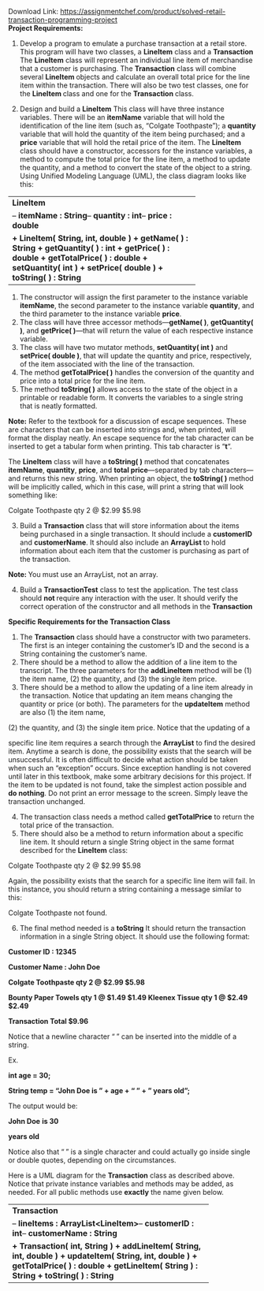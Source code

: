 Download Link: https://assignmentchef.com/product/solved-retail-transaction-programming-project
<br>
<strong>Project Requirements: </strong>

<ol>

 <li>Develop a program to emulate a purchase transaction at a retail store. This program will have two classes, a <strong>LineItem</strong> class and a <strong>Transaction</strong> The <strong>LineItem</strong> class will represent an individual line item of merchandise that a customer is purchasing. The <strong>Transaction</strong> class will combine several <strong>LineItem </strong>objects and calculate an overall total price for the line item within the transaction. There will also be two test classes, one for the <strong>LineItem </strong>class and one for the <strong>Transaction </strong>class.</li>

</ol>




<ol start="2">

 <li>Design and build a <strong>LineItem</strong> This class will have three instance variables. There will be an <strong>itemName</strong> variable that will hold the identification of the line item (such as, “Colgate Toothpaste”); a <strong>quantity</strong> variable that will hold the quantity of the item being purchased; and a <strong>price</strong> variable that will hold the retail price of the item. The <strong>LineItem</strong> class should have a constructor, accessors for the instance variables, a method to compute the total price for the line item, a method to update the quantity, and a method to convert the state of the object to a string. Using Unified Modeling Language (UML), the class diagram looks like this:</li>

</ol>

<table width="364">

 <tbody>

  <tr>

   <td width="364"><strong> </strong><strong>LineItem</strong><strong> </strong></td>

  </tr>

  <tr>

   <td width="364"><strong> </strong>–  <strong>itemName : String</strong>–  <strong>quantity : int</strong>–  <strong>price : double </strong> </td>

  </tr>

  <tr>

   <td width="364"><strong> </strong><strong> + LineItem( String, int, double )</strong><strong> + getName( ) : String</strong><strong> + getQuantity( ) : int</strong><strong> + getPrice( ) : double</strong><strong> + getTotalPrice( ) : double</strong><strong> + setQuantity( int ) </strong><strong> + setPrice( double ) </strong><strong> + toString( ) : String</strong></td>

  </tr>

 </tbody>

</table>

<ol>

 <li>The constructor will assign the first parameter to the instance variable <strong>itemName</strong>, the second parameter to the instance variable <strong>quantity</strong>, and the third parameter to the instance variable <strong>price</strong>.</li>

 <li>The class will have three accessor methods—<strong>getName( )</strong>, <strong>getQuantity( )</strong>, and <strong>getPrice( )</strong>—that will return the value of each respective instance variable.</li>

 <li>The class will have two mutator methods, <strong>setQuantity( int )</strong> and <strong>setPrice( double )</strong>, that will update the quantity and price, respectively, of the item associated with the line of the transaction.</li>

 <li>The method <strong>getTotalPrice( )</strong> handles the conversion of the quantity and price into a total price for the line item.</li>

 <li>The method <strong>toString( )</strong> allows access to the state of the object in a printable or readable form. It converts the variables to a single string that is neatly formatted.</li>

</ol>




<strong>Note:</strong> Refer to the textbook for a discussion of escape sequences. These are characters that can be inserted into strings and, when printed, will format the display neatly. An escape sequence for the tab character can be inserted to get a tabular form when printing. This tab character is “<strong>t</strong>“.




The <strong>LineItem</strong> class will have a <strong>toString( )</strong> method that concatenates <strong>itemName</strong>, <strong>quantity</strong>, <strong>price</strong>, and <strong>total price</strong>—separated by tab characters—and returns this new string. When printing an object, the <strong>toString( ) </strong>method will be implicitly called, which in this case, will print a string that will look something like:




Colgate Toothpaste qty 2 @ $2.99                      $5.98




<ol start="3">

 <li>Build a <strong>Transaction</strong> class that will store information about the items being purchased in a single transaction. It should include a <strong>customerID</strong> and <strong>customerName</strong>. It should also include an <strong>ArrayList </strong>to hold information about each item that the customer is purchasing as part of the transaction.</li>

</ol>




<strong>Note: </strong>You must use an ArrayList, not an array.

<ol start="4">

 <li>Build a <strong>TransactionTest</strong> class to test the application. The test class should <strong>not </strong>require any interaction with the user. It should verify the correct operation of the constructor and all methods in the <strong>Transaction</strong></li>

</ol>

<strong>Specific Requirements for the Transaction Class  </strong>

<ol>

 <li>The <strong>Transaction</strong> class should have a constructor with two parameters. The first is an integer containing the customer’s ID and the second is a String containing the customer’s name.</li>

 <li>There should be a method to allow the addition of a line item to the transcript. The three parameters for the <strong>addLineItem</strong> method will be (1) the item name, (2) the quantity, and (3) the single item price.</li>

 <li>There should be a method to allow the updating of a line item already in the transaction. Notice that updating an item means changing the quantity or price (or both). The parameters for the <strong>updateItem</strong> method are also (1) the item name,</li>

</ol>

(2) the quantity, and (3) the single item price. Notice that the updating of a

specific line item requires a search through the <strong>ArrayList</strong> to find the desired item. Anytime a search is done, the possibility exists that the search will be unsuccessful. It is often difficult to decide what action should be taken when such an “exception” occurs. Since exception handling is not covered until later in this textbook, make some arbitrary decisions for this project. If the item to be updated is not found, take the simplest action possible and <strong>do nothing</strong>. Do not print an error message to the screen. Simply leave the transaction unchanged.

<ol start="4">

 <li>The transaction class needs a method called <strong>getTotalPrice</strong> to return the total price of the transaction.</li>

 <li>There should also be a method to return information about a specific line item. It should return a single String object in the same format described for the <strong>LineItem</strong> class:</li>

</ol>




Colgate Toothpaste qty 2 @ $2.99                      $5.98




Again, the possibility exists that the search for a specific line item will fail. In this instance, you should return a string containing a message similar to this:




Colgate Toothpaste not found.




<ol start="6">

 <li>The final method needed is a <strong>toString</strong> It should return the transaction information in a single String object. It should use the following format:</li>

</ol>




<strong>Customer ID : 12345</strong>

<strong>Customer Name : John Doe</strong>

<strong> </strong>

<strong>      Colgate Toothpaste qty 2 @ $2.99          $5.98 </strong>

<strong>  Bounty Paper Towels qty 1 @ $1.49  $1.49   Kleenex Tissue  qty 1 @ $2.49  $2.49 </strong>




<strong>Transaction Total                          $9.96</strong>




Notice that a newline character “<strong>
</strong>” can be inserted into the middle of a string.




Ex.




<strong>int age = 30;</strong>

<strong>String temp = “John Doe 
 is ” + age + “
” + ” years    old”; </strong>

<strong> </strong>

The output would be:




<strong>John Doe</strong>   <strong>is 30 </strong>

<strong>years old</strong>




Notice also that “<strong>
</strong>” is a single character and could actually go inside single or double quotes, depending on the circumstances.

Here is a UML diagram for the <strong>Transaction</strong> class as described above. Notice that private instance variables and methods may be added, as needed. For all public methods use <strong>exactly</strong> the name given below.

<table width="391">

 <tbody>

  <tr>

   <td width="391"><strong> </strong><strong>Transaction</strong>  <strong> </strong></td>

  </tr>

  <tr>

   <td width="391"> –        <strong>lineItems : ArrayList&lt;LineItem&gt;</strong>–        <strong>customerID : int</strong>–        <strong>customerName : String </strong></td>

  </tr>

  <tr>

   <td width="391"> <strong> + Transaction( int, String )</strong><strong> + addLineItem( String, int, double ) </strong><strong> + updateItem( String, int, double )</strong><strong> + getTotalPrice( ) : double</strong><strong> + getLineItem( String ) : String</strong><strong> + toString( ) : String</strong></td>

  </tr>

 </tbody>

</table>


